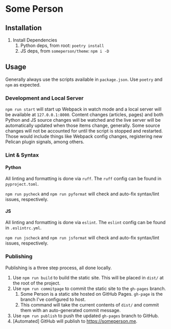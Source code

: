 # Some Person

## Installation
1. Install Dependencies
   1. Python deps, from root: `poetry install`
   2. JS deps, from `someperson/theme`: `npm i -D`

## Usage
Generally always use the scripts available in `package.json`. Use `poetry` and `npm` as expected.

### Development and Local Server
`npm run start` will start up Webpack in watch mode and a local server will be available at `127.0.0.1:8000`. Content changes (articles, pages) and both Python and JS source changes will be watched and the live server will be automatically updated when those items change, generally. Some source changes will not be accounted for until the script is stopped and restarted. Those would include things like Webpack config changes,  registering new Pelican plugin signals, among others.

### Lint & Syntax

#### Python
All linting and formatting is done via `ruff`. The `ruff` config can be found in `pyproject.toml`.

`npm run pycheck` and `npm run pyformat` will check and auto-fix syntax/lint issues, respectively.

#### JS
All linting and formatting is done via `eslint`. The `eslint` config can be found in `.eslintrc.yml`.

`npm run jscheck` and `npm run jsformat` will check and auto-fix syntax/lint issues, respectively.

### Publishing
Publishing is a three step process, all done locally.

1. Use `npm run build` to build the static site. This will be placed in `dist/` at the root of the project.
2. Use `npm run commitpage` to commit the static site to the `gh-pages` branch.
   1. Some Person is a static site hosted on GitHub Pages. `gh-page` is the branch I've configured to host.
   2. This command will take the current contents of `dist/` and commit them with an auto-generated commit message.
3. Use `npm run publish` to push the updated `gh-pages` branch to GitHub.
4. [Automated] GitHub will publish to <https://someperson.me>.
